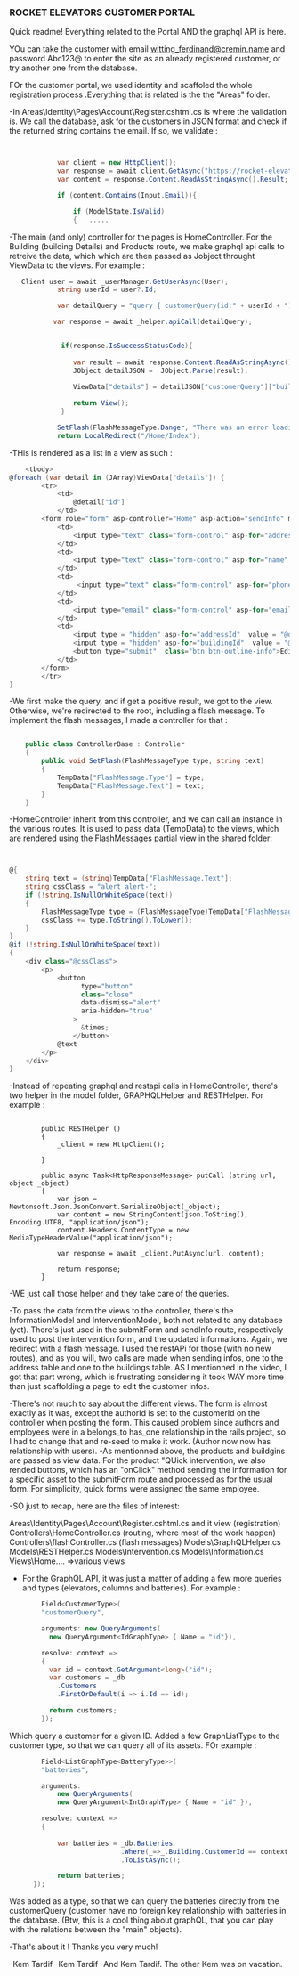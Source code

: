 ### ROCKET ELEVATORS CUSTOMER PORTAL ####

Quick readme! Everything related to the Portal AND the graphql API is here. 

YOu can take the customer with email witting_ferdinand@cremin.name and password Abc123@ to enter the site as an already registered customer, or try another one from the database.

FOr the customer portal, we used identity and scaffoled the whole registration process .Everything that is related is the the "Areas" folder.

-In Areas\Identity\Pages\Account\Register.cshtml.cs is where the validation is. We call the database, ask for the customers in JSON format and check if the returned string 
contains the email. If so, we validate :

```csharp


            var client = new HttpClient();
            var response = await client.GetAsync("https://rocket-elevators-rest-api.azurewebsites.net/api/customers");
            var content = response.Content.ReadAsStringAsync().Result;

            if (content.Contains(Input.Email)){

                if (ModelState.IsValid)
                {   .....
```

-The main (and only) controller for the pages is HomeController. For the Building (building Details) and Products route, we make graphql api calls to retreive the data, which 
which are then passed as Jobject throught ViewData to the views. For example :

```csharp
   Client user = await _userManager.GetUserAsync(User);
            string userId = user?.Id;

            var detailQuery = "query { customerQuery(id:" + userId + "){buildings{id admContactPhone admContactMail admContactName address{id address1}}}}";

           var response = await _helper.apiCall(detailQuery);


             if(response.IsSuccessStatusCode){
                
                var result = await response.Content.ReadAsStringAsync();
                JObject detailJSON =  JObject.Parse(result);

                ViewData["details"] = detailJSON["customerQuery"]["buildings"];
           
                return View();
             }

            SetFlash(FlashMessageType.Danger, "There was an error loading your page.");
            return LocalRedirect("/Home/Index");
```
-THis is rendered as a list in a view as such :

```csharp
    <tbody>
@foreach (var detail in (JArray)ViewData["details"]) {
        <tr>
            <td>
                @detail["id"]
            </td>
        <form role="form" asp-controller="Home" asp-action="sendInfo" method="post">
            <td>
                <input type="text" class="form-control" asp-for="address" aria-describedby="emailHelp" value = "@detail["address"]["address1"]" >
            </td>
            <td>
                <input type="text" class="form-control" asp-for="name" aria-describedby="emailHelp" value = "@detail["admContactName"]" >
            </td>
            <td>
                 <input type="text" class="form-control" asp-for="phone" aria-describedby="emailHelp" value = "@detail["admContactPhone"]" >
            </td>
            <td>
                <input type="email" class="form-control" asp-for="email" aria-describedby="emailHelp" value = "@detail["admContactMail"]" >
            </td>
            <td>
                <input type = "hidden" asp-for="addressId"  value = "@detail["address"]["id"]" >
                <input type = "hidden" asp-for="buildingId"  value = "@detail["id"]" >
                <button type="submit"  class="btn btn-outline-info">Edit Info</button>
            </td>
        </form>
        </tr>
}

```
-We first make the query, and if get a positive result, we got to the view. Otherwise, we're redirected to the root, including a flash message. To implement the flash
messages, I made a controller for that :

```csharp

    public class ControllerBase : Controller
    {
        public void SetFlash(FlashMessageType type, string text)
        {
            TempData["FlashMessage.Type"] = type;
            TempData["FlashMessage.Text"] = text;
        }
    }
```

-HomeController inherit from this controller, and we can call an instance in the various routes. It is used to pass data (TempData) to the views, which are rendered using the 
FlashMessages partial view in the shared folder:
```csharp


@{
    string text = (string)TempData["FlashMessage.Text"];
    string cssClass = "alert alert-";
    if (!string.IsNullOrWhiteSpace(text))
    {
        FlashMessageType type = (FlashMessageType)TempData["FlashMessage.Type"];
        cssClass += type.ToString().ToLower();
    }
}
@if (!string.IsNullOrWhiteSpace(text))
{
    <div class="@cssClass">
        <p>
            <button
                  type="button"
                  class="close"
                  data-dismiss="alert"
                  aria-hidden="true"
                >
                  &times;
                </button>
            @text
        </p>
    </div>
}
```

-Instead of repeating graphql and restapi calls in HomeController, there's two helper in the model folder, GRAPHQLHelper and RESTHelper. For example :

```chsarp

        public RESTHelper ()
        {
            _client = new HttpClient();
 
        }

        public async Task<HttpResponseMessage> putCall (string url, object _object)
        {
            var json = Newtonsoft.Json.JsonConvert.SerializeObject(_object);
            var content = new StringContent(json.ToString(), Encoding.UTF8, "application/json");
            content.Headers.ContentType = new MediaTypeHeaderValue("application/json");

            var response = await _client.PutAsync(url, content);

            return response;
        }
```
-WE just call those helper and they take care of the queries.

-To pass the data from the views to the controller, there's the InformationModel and InterventionModel, both not related to any database (yet). There's just used 
in the submitForm and sendInfo route, respectively used to post the intervention form, and the updated informations. Again, we redirect with a flash message. 
I used the restAPi for those (with no new routes), and as you will, two calls are made when sending infos, one to the address table and one to the buildings table.
AS I mentionned in the video, I got that part wrong, which is frustrating considering it took WAY more time than just scaffolding a page to edit the customer infos. 

-There's not much to say about the different views. The form is almost exactly as it was, except the authorId is set to the customerId on the controller when posting the form.
This caused problem since authors and employees were in a belongs_to has_one relationship in the rails project, so I had to change that and re-seed to make it work. (Author now 
now has relationship with users).
-As mentionned above, the products and buildgins are passed as view data. For the product "QUick intervention, we also rended buttons, which has an "onClick" method sending the
information for a specific asset to the submitForm route and processed as for the usual form. For simplicity, quick forms were assigned the same employee.

-SO just to recap, here are the files of interest:

Areas\Identity\Pages\Account\Register.cshtml.cs and it view (registration)
Controllers\HomeController.cs (routing, where most of the work happen)
Controllers\flashController.cs (flash messages)
Models\GraphQLHelper.cs
Models\RESTHelper.cs
Models\Intervention.cs
Models\Information.cs
Views\Home\.... =>various views

- For the GraphQL API, it was just a matter of adding a few more queries and types (elevators, columns and batteries). For example :

```csharp
        Field<CustomerType>(
        "customerQuery",

        arguments: new QueryArguments(
          new QueryArgument<IdGraphType> { Name = "id"}),

        resolve: context =>
        {
          var id = context.GetArgument<long>("id");
          var customers = _db
            .Customers
            .FirstOrDefault(i => i.Id == id);

          return customers;
        });
```
Which query a customer for a given ID. Added a few GraphListType to the customer type, so that we can query all of its assets. FOr example : 
```csharp
        Field<ListGraphType<BatteryType>>(
        "batteries",

        arguments: 
            new QueryArguments(
            new QueryArgument<IntGraphType> { Name = "id" }),

        resolve: context => 
        {
            
            var batteries = _db.Batteries
                            .Where(_=>_.Building.CustomerId == context.Source.Id)
                            .ToListAsync();

            return batteries;
      });
```
Was added as a type, so that we can query the batteries directly from the customerQuery (customer have no foreign key relationship with batteries in the database.
(Btw, this is a cool thing about graphQL, that you can play with the relations between the "main" objects).


-That's about it ! Thanks you very much!


-Kem Tardif
-Kem Tardif
-And Kem Tardif. The other Kem was on vacation.

